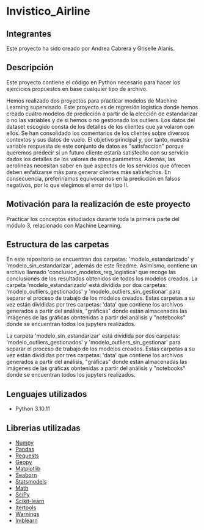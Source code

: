 # Invistico_Airline
## Integrantes
Este proyecto ha sido creado por Andrea Cabrera y  Griselle Alanis.

## Descripción
Este proyecto contiene el código en Python necesario para hacer los ejercicios propuestos en base cualquier tipo de archivo.

Hemos realizado dos proyectos para practicar modelos de Machine Learning supervisado. Este proyecto es de regresión logística donde hemos creado cuatro modelos de predicción a partir de la elección de estandarizar o no las variables y de si hemos o no gestionado los outliers. Los datos del dataset escogido consta de los detalles de los clientes que ya volaron con ellos. Se han consolidado los comentarios de los clientes sobre diversos contextos y sus datos de vuelo.
El objetivo principal y, por tanto, nuestra variable respuesta de este conjunto de datos es "satisfaccion" porque queremos predecir si un futuro cliente estaría satisfecho con su servicio dados los detalles de los valores de otros parámetros. Además, las aerolíneas necesitan saber en qué aspectos de los servicios que ofrecen deben enfatizarse más para generar clientes más satisfechos. En consecuencia, preferiríamos equivocarnos en la predicción en falsos negativos, por lo que elegimos el error de tipo II.

## Motivación para la realización de este proyecto

Practicar los conceptos estudiados durante toda la primera parte del módulo 3, relacionado con Machine Learning.

## Estructura de las carpetas 

En este repositorio se encuentran dos carpetas: 'modelo_estandarizado' y 'modelo_sin_estandarizar', además de este Readme. Asimismo, contiene un archivo llamado 'conclusion_modelos_reg_logistica' que recoge las conclusiones de los resultados obtenidos de todos los modelos creados.
La carpeta 'modelo_estandarizado' está dividida por dos carpetas: 'modelo_outliers_gestionados' y 'modelo_outliers_sin_gestionar' para separar el proceso de trabajo de los modelos creados. Estas carpetas a su vez están divididas por tres carpetas: 'data' que contiene los archivos generados a partir del análisis, "gráficas" donde están almacenadas las imágenes de las gráficas obntenidas a partir del análisis y "notebooks" donde se encuentran todos los jupyters realizados.

La carpeta 'modelo_sin_estandarizar' está dividida por dos carpetas: 'modelo_outliers_gestionados' y 'modelo_outliers_sin_gestionar' para separar el proceso de trabajo de los modelos creados. Estas carpetas a su vez están divididas por tres carpetas: 'data' que contiene los archivos generados a partir del análisis, "gráficas" donde están almacenadas las imágenes de las gráficas obntenidas a partir del análisis y "notebooks" donde se encuentran todos los jupyters realizados.

## Lenguajes utilizados
* Python 3.10.11

## Librerias utilizadas
* [Numpy](https://numpy.org/)
* [Pandas](https://pandas.pydata.org/)
* [Requests](https://matplotlib.org/3.5.3/api/_as_gen/matplotlib.pyplot.html)
* [Geopy](https://geopy.readthedocs.io/en/stable/)
* [Matplotlib](https://matplotlib.org/stable/users/index.html/)
* [Seaborn](https://seaborn.pydata.org/tutorial.html/)
* [Statsmodels](https://www.statsmodels.org/devel/user-guide.html/)
* [Math](https://docs.python.org/3/library/math.html/)
* [SciPy](https://docs.scipy.org/doc/scipy/)
* [Scikit-learn](https://scikit-learn.org/stable/user_guide.html/)
* [Itertools](https://docs.python.org/3/library/itertools.html/)
* [Warnings](https://docs.python.org/es/3/library/warnings.html/)
* [Imblearn](https://pypi.org/project/imblearn/)
